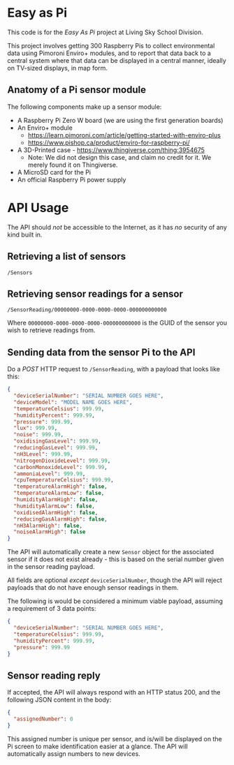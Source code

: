 # Easy as Pi

This code is for the _Easy As Pi_ project at Living Sky School Division.

This project involves getting 300 Raspberry Pis to collect environmental data using Pimoroni Enviro+ modules, and to report that data back to a central system where that data can be displayed in a central manner, ideally on TV-sized displays, in map form.

## Anatomy of a Pi sensor module
The following components make up a sensor module:
 - A Raspberry Pi Zero W board (we are using the first generation boards)
 - An Enviro+ module
   - https://learn.pimoroni.com/article/getting-started-with-enviro-plus
   - https://www.pishop.ca/product/enviro-for-raspberry-pi/
 - A 3D-Printed case - https://www.thingiverse.com/thing:3954675
   - Note: We did not design this case, and claim no credit for it. We merely found it on Thingiverse.
 - A MicroSD card for the Pi
 - An official Raspberry Pi power supply



 # API Usage

The API should _not_ be accessible to the Internet, as it has _no_ security of any kind built in.

 ## Retrieving a list of sensors

 ```
 /Sensors
 ```

 ## Retrieving sensor readings for a sensor
 ```
 /SensorReading/00000000-0000-0000-0000-000000000000                
 ```
 Where `00000000-0000-0000-0000-000000000000` is the GUID of the sensor you wish to retrieve readings from.

 ## Sending data from the sensor Pi to the API
 Do a _POST_ HTTP request to `/SensorReading`, with a payload that looks like this:

```json
{
  "deviceSerialNumber": "SERIAL NUMBER GOES HERE",
  "deviceModel": "MODEL NAME GOES HERE",
  "temperatureCelsius": 999.99,
  "humidityPercent": 999.99,
  "pressure": 999.99,
  "lux": 999.99,
  "noise": 999.99,
  "oxidisingGasLevel": 999.99,
  "reducingGasLevel": 999.99,
  "nH3Level": 999.99,
  "nitrogenDioxideLevel": 999.99,
  "carbonMonoxideLevel": 999.99,
  "ammoniaLevel": 999.99,
  "cpuTemperatureCelsius": 999.99,
  "temperatureAlarmHigh": false,
  "temperatureAlarmLow": false,
  "humidityAlarmHigh": false,
  "humidityAlarmLow": false,
  "oxidisedAlarmHigh": false,
  "reducingGasAlarmHigh": false,
  "nH3AlarmHigh": false,
  "noiseAlarmHigh": false
}
```

The API will automatically create a new `Sensor` object for the associated sensor if it does not exist already - this is based on the serial number given in the sensor reading payload.

All fields are optional _except_ `deviceSerialNumber`, though the API will reject payloads that do not have enough sensor readings in them. 

The following is would be considered a minimum viable payload, assuming a requirement of 3 data points:

```json
{
  "deviceSerialNumber": "SERIAL NUMBER GOES HERE",
  "temperatureCelsius": 999.99,
  "humidityPercent": 999.99,
  "pressure": 999.99
}
```

## Sensor reading reply

If accepted, the API will always respond with an HTTP status 200, and the following JSON content in the body:

```json
{
  "assignedNumber": 0
}
```

This assigned number is unique per sensor, and is/will be displayed on the Pi screen to make identification easier at a glance. The API will automatically assign numbers to new devices.
